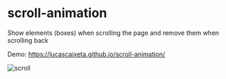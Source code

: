 # scroll-animation
Show elements (boxes) when scrolling the page and remove them when scrolling back

Demo: https://lucascaixeta.github.io/scroll-animation/

![scroll](https://user-images.githubusercontent.com/408965/201542630-c6a17fa4-0184-49e1-9bd7-a4257a511a5b.gif)

